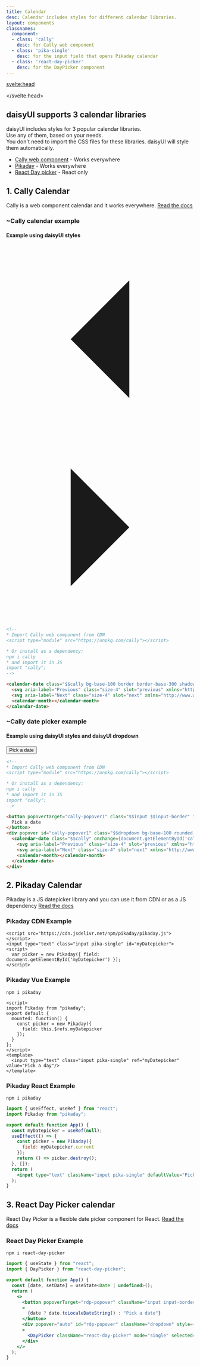 ```yaml
---
title: Calendar
desc: Calendar includes styles for different calendar libraries.
layout: components
classnames:
  component:
  - class: 'cally'
    desc: for Cally web component
  - class: 'pika-single'
    desc: for the input field that opens Pikaday calendar
  - class: 'react-day-picker'
    desc: for the DayPicker component
---
```


<script>
  import Component from "$components/Component.svelte"
</script>

<svelte:head>
  <script type="module" src="https://unpkg.com/cally"></script>
</svelte:head>

## daisyUI supports 3 calendar libraries

daisyUI includes styles for 3 popular calendar libraries.  
Use any of them, based on your needs.  
You don't need to import the CSS files for these libraries. daisyUI will style them automatically.

- [Cally web component](https://github.com/WickyNilliams/cally) - Works everywhere
- [Pikaday](https://github.com/Pikaday/Pikaday) - Works everywhere
- [React Day picker](https://github.com/gpbl/react-day-picker) - React only

## 1. Cally Calendar

Cally is a web component calendar and it works everywhere. [Read the docs](https://github.com/WickyNilliams/cally)

### ~Cally calendar example
#### Example using daisyUI styles

<calendar-date class="cally bg-base-100 border border-base-300 shadow-lg rounded-box">
  <svg aria-label="Previous" class="size-4" slot="previous" xmlns="http://www.w3.org/2000/svg" viewBox="0 0 24 24"><path fill="currentColor" d="M15.75 19.5 8.25 12l7.5-7.5"></path></svg>
  <svg aria-label="Next" class="size-4" slot="next" xmlns="http://www.w3.org/2000/svg" viewBox="0 0 24 24"><path fill="currentColor" d="m8.25 4.5 7.5 7.5-7.5 7.5"></path></svg>
  <calendar-month></calendar-month>
</calendar-date>

```html
<!--
* Import Cally web component from CDN
<script type="module" src="https://unpkg.com/cally"></script>

* Or install as a dependency:
npm i cally
* and import it in JS
import "cally";
-->

<calendar-date class="$$cally bg-base-100 border border-base-300 shadow-lg rounded-box">
  <svg aria-label="Previous" class="size-4" slot="previous" xmlns="http://www.w3.org/2000/svg" viewBox="0 0 24 24"><path fill="currentColor" d="M15.75 19.5 8.25 12l7.5-7.5"></path></svg>
  <svg aria-label="Next" class="size-4" slot="next" xmlns="http://www.w3.org/2000/svg" viewBox="0 0 24 24"><path fill="currentColor" d="m8.25 4.5 7.5 7.5-7.5 7.5"></path></svg>
  <calendar-month></calendar-month>
</calendar-date>
```

### ~Cally date picker example
#### Example using daisyUI styles and daisyUI dropdown

<button popovertarget="cally-popover1" class="input input-border" id="cally1" style="anchor-name:--cally1">
  Pick a date
</button>
<div popover id="cally-popover1" class="dropdown bg-base-100 rounded-box shadow-lg" style="position-anchor:--cally1">
  <calendar-date class="cally" on:change={(e) => document.getElementById('cally1').innerText = e.target.value}>
    <svg aria-label="Previous" class="size-4" slot="previous" xmlns="http://www.w3.org/2000/svg" viewBox="0 0 24 24"><path d="M15.75 19.5 8.25 12l7.5-7.5"></path></svg>
    <svg aria-label="Next" class="size-4" slot="next" xmlns="http://www.w3.org/2000/svg" viewBox="0 0 24 24"><path d="m8.25 4.5 7.5 7.5-7.5 7.5"></path></svg>
    <calendar-month></calendar-month>
  </calendar-date>
</div>


```html
<!--
* Import Cally web component from CDN
<script type="module" src="https://unpkg.com/cally"></script>

* Or install as a dependency:
npm i cally
* and import it in JS
import "cally";
-->

<button popovertarget="cally-popover1" class="$$input $$input-border" id="cally1" style="anchor-name:--cally1">
  Pick a date
</button>
<div popover id="cally-popover1" class="$$dropdown bg-base-100 rounded-box shadow-lg" style="position-anchor:--cally1">
  <calendar-date class="$$cally" onchange={document.getElementById('cally1').innerText = this.value}>
    <svg aria-label="Previous" class="size-4" slot="previous" xmlns="http://www.w3.org/2000/svg" viewBox="0 0 24 24"><path d="M15.75 19.5 8.25 12l7.5-7.5"></path></svg>
    <svg aria-label="Next" class="size-4" slot="next" xmlns="http://www.w3.org/2000/svg" viewBox="0 0 24 24"><path d="m8.25 4.5 7.5 7.5-7.5 7.5"></path></svg>
    <calendar-month></calendar-month>
  </calendar-date>
</div>
```

## 2. Pikaday Calendar

Pikaday is a JS datepicker library and you can use it from CDN or as a JS dependency [Read the docs](https://github.com/Pikaday/Pikaday)

### Pikaday CDN Example

```html:html
<script src="https://cdn.jsdelivr.net/npm/pikaday/pikaday.js"></script>
<input type="text" class="input pika-single" id="myDatepicker">
<script>
  var picker = new Pikaday({ field: document.getElementById('myDatepicker') });
</script>
```

### Pikaday Vue Example
```:Install
npm i pikaday
```
```vue:file.vue
<script>
import Pikaday from "pikaday";
export default {
  mounted: function() {
    const picker = new Pikaday({
      field: this.$refs.myDatepicker
    });
  }
};
</script>
<template>
  <input type="text" class="input pika-single" ref="myDatepicker" value="Pick a day"/>
</template>
```

### Pikaday React Example
```:Install
npm i pikaday
```
```jsx:file.jsx
import { useEffect, useRef } from "react";
import Pikaday from "pikaday";

export default function App() {
  const myDatepicker = useRef(null);
  useEffect(() => {
    const picker = new Pikaday({
      field: myDatepicker.current
    });
    return () => picker.destroy();
  }, []);
  return (
    <input type="text" className="input pika-single" defaultValue="Pick a date" ref={myDatepicker} />
  );
}
```
## 3. React Day Picker calendar

React Day Picker is a flexible date picker component for React. [Read the docs](https://github.com/gpbl/react-day-picker)

### React Day Picker Example

```:Install
npm i react-day-picker
```
```jsx:file.jsx
import { useState } from "react";
import { DayPicker } from "react-day-picker";

export default function App() {
  const [date, setDate] = useState<Date | undefined>();
  return (
    <>
      <button popoverTarget="rdp-popover" className="input input-border" style={{ anchorName: "--rdp" } as React.CSSProperties}
      >
        {date ? date.toLocaleDateString() : "Pick a date"}
      </button>
      <div popover="auto" id="rdp-popover" className="dropdown" style={{ positionAnchor: "--rdp" } as React.CSSProperties}
      >
        <DayPicker className="react-day-picker" mode="single" selected={date} onSelect={setDate} />
      </div>
    </>
  );
}
```
